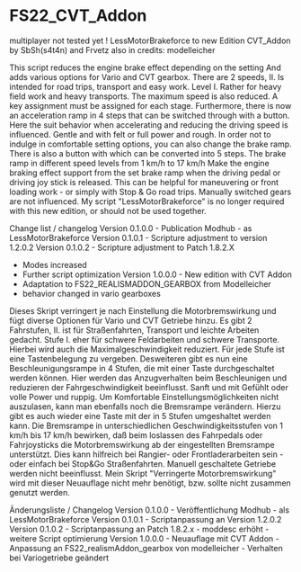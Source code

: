 # FS22_CVT_Addon


multiplayer not tested yet !
LessMotorBrakeforce to new Edition CVT_Addon
by SbSh(s4t4n) and Frvetz
also in credits: modelleicher




This script reduces the engine brake effect depending on the setting
And adds various options for Vario and CVT gearbox.
There are 2 speeds, II. Is intended for road trips, transport and easy work.
Level I. Rather for heavy field work and heavy transports. The maximum speed is also reduced.
A key assignment must be assigned for each stage.
Furthermore, there is now an acceleration ramp in 4 steps that can be switched through with a button.
Here the suit behavior when accelerating and reducing the driving speed is influenced. Gentle and with felt or full power and rough.
In order not to indulge in comfortable setting options, you can also change the brake ramp.
There is also a button with which can be converted into 5 steps. The brake ramp in different speed levels from 1 km/h to 17 km/h
Make the engine braking effect support from the set brake ramp when the driving pedal or driving joy stick is released.
This can be helpful for maneuvering or front loading work - or simply with Stop & Go road trips.
Manually switched gears are not influenced.
My script "LessMotorBrakeforce" is no longer required with this new edition, or should not be used together.


Change list / changelog
Version 0.1.0.0 - Publication Modhub - as LessMotorBrakeforce
Version 0.1.0.1 - Scripture adjustment to version 1.2.0.2
Version 0.1.0.2 - Scripture adjustment to Patch 1.8.2.X
- Modes increased
- Further script optimization
Version 1.0.0.0 - New edition with CVT Addon
- Adaptation to FS22_REALISMADDON_GEARBOX from Modelleicher
- behavior changed in vario gearboxes



Dieses Skript verringert je nach Einstellung die Motorbremswirkung
und fügt diverse Optionen für Vario und CVT Getriebe hinzu.
Es gibt 2 Fahrstufen, II. ist für Straßenfahrten, Transport und leichte Arbeiten gedacht.
Stufe I. eher für schwere Feldarbeiten und schwere Transporte. Hierbei wird auch die Maximalgeschwindigkeit reduziert.
Für jede Stufe ist eine Tastenbelegung zu vergeben.
Desweiteren gibt es nun eine Beschleunigungsrampe in 4 Stufen, die mit einer Taste durchgeschaltet werden können.
Hier werden das Anzugverhalten beim Beschleunigen und reduzieren der Fahrgeschwindigkeit beeinflusst. Sanft und mit Gefühlt oder volle Power und ruppig.
Um Komfortable Einstellungsmöglichkeiten nicht auszulasen, kann man ebenfalls noch die Bremsrampe verändern.
Hierzu gibt es auch wieder eine Taste mit der in 5 Stufen umgeshaltet werden kann. Die Bremsrampe in unterschiedlichen Geschwindigkeitsstufen von 1 km/h bis 17 km/h
bewirken, daß beim loslassen des Fahrpedals oder Fahrjoysticks die Motorbremswirkung ab der eingestellten Bremsrampe unterstützt.
Dies kann hilfreich bei Rangier- oder Frontladerarbeiten sein - oder einfach bei Stop&Go Straßenfahrten.
Manuell geschaltete Getriebe werden nicht beeinflusst.
Mein Skript "Verringerte Motorbremswirkung" wird mit dieser Neuauflage nicht mehr benötigt, bzw. sollte nicht zusammen genutzt werden.


Änderungsliste / Changelog
Version 0.1.0.0 - Veröffentlichung Modhub - als LessMotorBrakeforce
Version 0.1.0.1 - Scriptanpassung an Version 1.2.0.2
Version 0.1.0.2 - Scriptanpassung an Patch 1.8.2.x
				- moddesc erhöht
				- weitere Script optimierung
Version 1.0.0.0	- Neuauflage mit CVT Addon
				- Anpassung an FS22_realismAddon_gearbox von modelleicher
				- Verhalten bei Variogetriebe geändert
